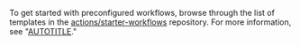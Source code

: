 To get started with preconfigured workflows, browse through the list of templates in the [actions/starter-workflows](https://github.com/actions/starter-workflows) repository. For more information, see "[AUTOTITLE](/actions/writing-workflows/using-starter-workflows)."
